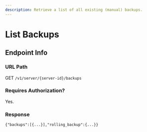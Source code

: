 ```yaml
---
description: Retrieve a list of all existing (manual) backups.
---
```


# List Backups

## Endpoint Info

### URL Path

GET `/v1/server/{server-id}/backups`

### Requires Authorization?

Yes.

### Response

`{"backups":[{...}],"rolling_backup":{...}}`

